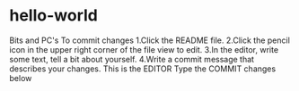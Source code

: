 # hello-world
Bits and PC's
To commit changes
 1.Click the README file.
 2.Click the pencil icon in the upper right corner of the file view to edit.
 3.In the editor, write some text, tell a bit about yourself.
 4.Write a commit message that describes your changes.
This is the EDITOR
Type the COMMIT changes below
